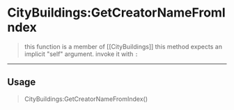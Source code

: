 # CityBuildings:GetCreatorNameFromIndex
> this function is a member of [[CityBuildings]]
> this method expects an implicit "self" argument. invoke it with `:`
-----
## Usage
> CityBuildings:GetCreatorNameFromIndex()
